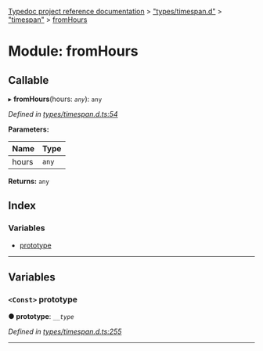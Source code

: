 [Typedoc project reference documentation](../README.md) > ["types/timespan.d"](../modules/_types_timespan_d_.md) > ["timespan"](../modules/_types_timespan_d_._timespan_.md) > [fromHours](../modules/_types_timespan_d_._timespan_.fromhours.md)

# Module: fromHours

## Callable
▸ **fromHours**(hours: *`any`*): `any`

*Defined in [types/timespan.d.ts:54](https://github.com/DocuWare/REST-Sample-TS/blob/a4697e2/src/types/timespan.d.ts#L54)*

**Parameters:**

| Name | Type |
| ------ | ------ |
| hours | `any` |

**Returns:** `any`

## Index

### Variables

* [prototype](_types_timespan_d_._timespan_.fromhours.md#prototype)

---

## Variables

<a id="prototype"></a>

### `<Const>` prototype

**● prototype**: *`__type`*

*Defined in [types/timespan.d.ts:255](https://github.com/DocuWare/REST-Sample-TS/blob/a4697e2/src/types/timespan.d.ts#L255)*

___

